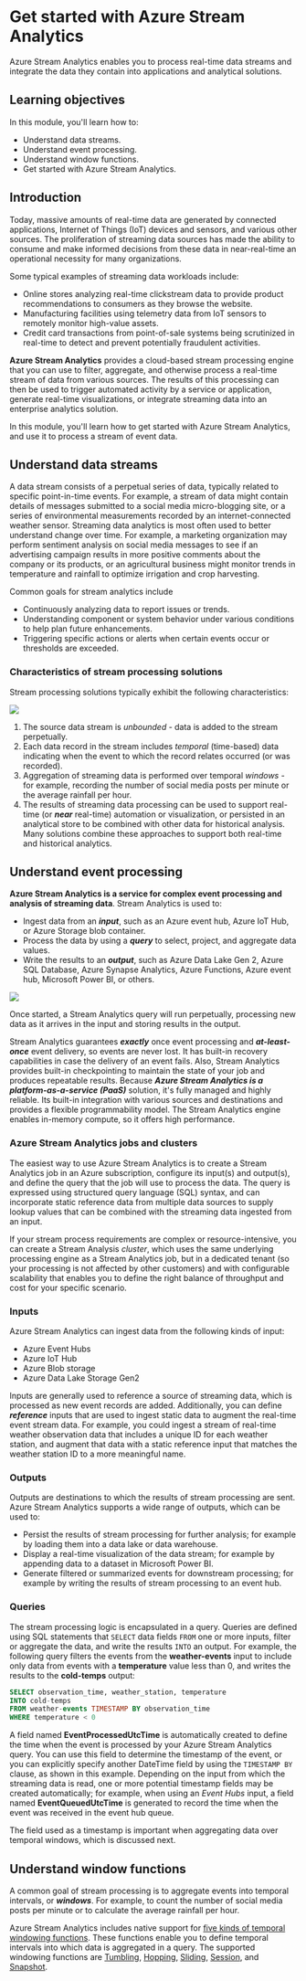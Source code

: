 # Get started with Azure Stream Analytics

Azure Stream Analytics enables you to process real-time data streams and integrate the data they contain into applications and analytical solutions.

## Learning objectives

In this module, you'll learn how to:

 - Understand data streams.
 - Understand event processing.
 - Understand window functions.
 - Get started with Azure Stream Analytics.

## Introduction

Today, massive amounts of real-time data are generated by connected applications, Internet of Things (IoT) devices and sensors, and various other sources. The proliferation of streaming data sources has made the ability to consume and make informed decisions from these data in near-real-time an operational necessity for many organizations.

Some typical examples of streaming data workloads include:

 - Online stores analyzing real-time clickstream data to provide product recommendations to consumers as they browse the website.
 - Manufacturing facilities using telemetry data from IoT sensors to remotely monitor high-value assets.
 - Credit card transactions from point-of-sale systems being scrutinized in real-time to detect and prevent potentially fraudulent activities.

**Azure Stream Analytics** provides a cloud-based stream processing engine that you can use to filter, aggregate, and otherwise process a real-time stream of data from various sources. The results of this processing can then be used to trigger automated activity by a service or application, generate real-time visualizations, or integrate streaming data into an enterprise analytics solution.

In this module, you'll learn how to get started with Azure Stream Analytics, and use it to process a stream of event data.

## Understand data streams

A data stream consists of a perpetual series of data, typically related to specific point-in-time events. For example, a stream of data might contain details of messages submitted to a social media micro-blogging site, or a series of environmental measurements recorded by an internet-connected weather sensor. Streaming data analytics is most often used to better understand change over time. For example, a marketing organization may perform sentiment analysis on social media messages to see if an advertising campaign results in more positive comments about the company or its products, or an agricultural business might monitor trends in temperature and rainfall to optimize irrigation and crop harvesting.

Common goals for stream analytics include

 - Continuously analyzing data to report issues or trends.
 - Understanding component or system behavior under various conditions to help plan future enhancements.
 - Triggering specific actions or alerts when certain events occur or thresholds are exceeded.

### Characteristics of stream processing solutions

Stream processing solutions typically exhibit the following characteristics:

<a href="#">
    <img src="./img/stream-processing.png" />
</a>

 1. The source data stream is *unbounded* - data is added to the stream perpetually.
 2. Each data record in the stream includes *temporal* (time-based) data indicating when the event to which the record relates occurred (or was recorded).
 3. Aggregation of streaming data is performed over temporal *windows* - for example, recording the number of social media posts per minute or the average rainfall per hour.
 4. The results of streaming data processing can be used to support real-time (or ***near*** real-time) automation or visualization, or persisted in an analytical store to be combined with other data for historical analysis. Many solutions combine these approaches to support both real-time and historical analytics.

## Understand event processing

**Azure Stream Analytics is a service for complex event processing and analysis of streaming data**. Stream Analytics is used to:

 - Ingest data from an ***input***, such as an Azure event hub, Azure IoT Hub, or Azure Storage blob container.
 - Process the data by using a ***query*** to select, project, and aggregate data values.
 - Write the results to an ***output***, such as Azure Data Lake Gen 2, Azure SQL Database, Azure Synapse Analytics, Azure Functions, Azure event hub, Microsoft Power BI, or others.

<a href="#">
    <img src="./img/stream-analytics.png" />
</a>

Once started, a Stream Analytics query will run perpetually, processing new data as it arrives in the input and storing results in the output.

Stream Analytics guarantees ***exactly*** once event processing and ***at-least-once*** event delivery, so events are never lost. It has built-in recovery capabilities in case the delivery of an event fails. Also, Stream Analytics provides built-in checkpointing to maintain the state of your job and produces repeatable results. Because ***Azure Stream Analytics is a platform-as-a-service (PaaS)*** solution, it's fully managed and highly reliable. Its built-in integration with various sources and destinations and provides a flexible programmability model. The Stream Analytics engine enables in-memory compute, so it offers high performance.

### Azure Stream Analytics jobs and clusters

The easiest way to use Azure Stream Analytics is to create a Stream Analytics job in an Azure subscription, configure its input(s) and output(s), and define the query that the job will use to process the data. The query is expressed using structured query language (SQL) syntax, and can incorporate static reference data from multiple data sources to supply lookup values that can be combined with the streaming data ingested from an input.

If your stream process requirements are complex or resource-intensive, you can create a Stream Analysis *cluster*, which uses the same underlying processing engine as a Stream Analytics job, but in a dedicated tenant (so your processing is not affected by other customers) and with configurable scalability that enables you to define the right balance of throughput and cost for your specific scenario.

### Inputs

Azure Stream Analytics can ingest data from the following kinds of input:

 - Azure Event Hubs
 - Azure IoT Hub
 - Azure Blob storage
 - Azure Data Lake Storage Gen2

Inputs are generally used to reference a source of streaming data, which is processed as new event records are added. Additionally, you can define ***reference*** inputs that are used to ingest static data to augment the real-time event stream data. For example, you could ingest a stream of real-time weather observation data that includes a unique ID for each weather station, and augment that data with a static reference input that matches the weather station ID to a more meaningful name.

### Outputs

Outputs are destinations to which the results of stream processing are sent. Azure Stream Analytics supports a wide range of outputs, which can be used to:

 - Persist the results of stream processing for further analysis; for example by loading them into a data lake or data warehouse.
 - Display a real-time visualization of the data stream; for example by appending data to a dataset in Microsoft Power BI.
 - Generate filtered or summarized events for downstream processing; for example by writing the results of stream processing to an event hub.

### Queries

The stream processing logic is encapsulated in a query. Queries are defined using SQL statements that ``SELECT`` data fields ``FROM`` one or more inputs, filter or aggregate the data, and write the results ``INTO`` an output. For example, the following query filters the events from the **weather-events** input to include only data from events with a **temperature** value less than 0, and writes the results to the **cold-temps** output:

```sql
SELECT observation_time, weather_station, temperature
INTO cold-temps
FROM weather-events TIMESTAMP BY observation_time
WHERE temperature < 0
```

A field named **EventProcessedUtcTime** is automatically created to define the time when the event is processed by your Azure Stream Analytics query. You can use this field to determine the timestamp of the event, or you can explicitly specify another DateTime field by using the ``TIMESTAMP BY`` clause, as shown in this example. Depending on the input from which the streaming data is read, one or more potential timestamp fields may be created automatically; for example, when using an *Event Hubs* input, a field named **EventQueuedUtcTime** is generated to record the time when the event was received in the event hub queue.

The field used as a timestamp is important when aggregating data over temporal windows, which is discussed next.

## Understand window functions

A common goal of stream processing is to aggregate events into temporal intervals, or ***windows***. For example, to count the number of social media posts per minute or to calculate the average rainfall per hour.

Azure Stream Analytics includes native support for [five kinds of temporal windowing functions](https://learn.microsoft.com/en-us/stream-analytics-query/windowing-azure-stream-analytics). These functions enable you to define temporal intervals into which data is aggregated in a query. The supported windowing functions are [Tumbling](https://learn.microsoft.com/en-us/stream-analytics-query/tumbling-window-azure-stream-analytics), [Hopping](https://learn.microsoft.com/en-us/stream-analytics-query/hopping-window-azure-stream-analytics), [Sliding](https://learn.microsoft.com/en-us/stream-analytics-query/sliding-window-azure-stream-analytics), [Session](https://learn.microsoft.com/en-us/stream-analytics-query/session-window-azure-stream-analytics), and [Snapshot](https://learn.microsoft.com/en-us/stream-analytics-query/snapshot-window-azure-stream-analytics).

### 